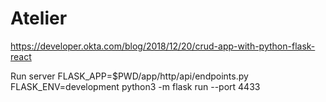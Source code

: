 # Atelier

https://developer.okta.com/blog/2018/12/20/crud-app-with-python-flask-react

Run server FLASK_APP=$PWD/app/http/api/endpoints.py FLASK_ENV=development python3 -m flask run --port 4433